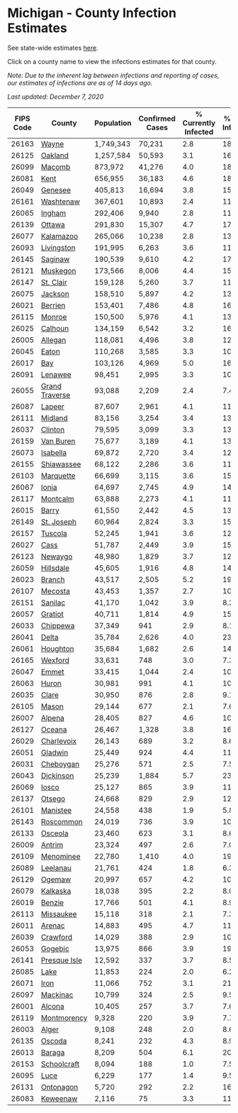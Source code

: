 # Michigan - County Infection Estimates

See state-wide estimates [here](/infections/us-mi).

Click on a county name to view the infections estimates for that county.

*Note: Due to the inherent lag between infections and reporting of cases, our estimates of infections are as of 14 days ago.*

*Last updated: December 7, 2020*

|   FIPS Code |                           County |   Population |   Confirmed Cases |   % Currently Infected |   % Total Infected |
|-------------|----------------------------------|--------------|-------------------|------------------------|--------------------|
|       26163 |                   [Wayne](wayne) |    1,749,343 |            70,231 |                    2.8 |               18.2 |
|       26125 |               [Oakland](oakland) |    1,257,584 |            50,593 |                    3.1 |               16.5 |
|       26099 |                 [Macomb](macomb) |      873,972 |            41,276 |                    4.0 |               18.3 |
|       26081 |                     [Kent](kent) |      656,955 |            36,183 |                    4.6 |               18.7 |
|       26049 |               [Genesee](genesee) |      405,813 |            16,694 |                    3.8 |               15.2 |
|       26161 |           [Washtenaw](washtenaw) |      367,601 |            10,893 |                    2.4 |               11.3 |
|       26065 |                 [Ingham](ingham) |      292,406 |             9,940 |                    2.8 |               11.5 |
|       26139 |                 [Ottawa](ottawa) |      291,830 |            15,307 |                    4.7 |               17.1 |
|       26077 |           [Kalamazoo](kalamazoo) |      265,066 |            10,238 |                    2.8 |               13.0 |
|       26093 |         [Livingston](livingston) |      191,995 |             6,263 |                    3.6 |               11.6 |
|       26145 |               [Saginaw](saginaw) |      190,539 |             9,610 |                    4.2 |               17.5 |
|       26121 |             [Muskegon](muskegon) |      173,566 |             8,006 |                    4.4 |               15.7 |
|       26147 |           [St. Clair](st.-clair) |      159,128 |             5,260 |                    3.7 |               11.6 |
|       26075 |               [Jackson](jackson) |      158,510 |             5,897 |                    4.2 |               13.0 |
|       26021 |               [Berrien](berrien) |      153,401 |             7,486 |                    4.8 |               16.9 |
|       26115 |                 [Monroe](monroe) |      150,500 |             5,976 |                    4.1 |               13.7 |
|       26025 |               [Calhoun](calhoun) |      134,159 |             6,542 |                    3.2 |               16.2 |
|       26005 |               [Allegan](allegan) |      118,081 |             4,496 |                    3.8 |               12.6 |
|       26045 |                   [Eaton](eaton) |      110,268 |             3,585 |                    3.3 |               10.9 |
|       26017 |                       [Bay](bay) |      103,126 |             4,969 |                    5.0 |               16.2 |
|       26091 |               [Lenawee](lenawee) |       98,451 |             2,995 |                    3.3 |               10.1 |
|       26055 | [Grand Traverse](grand-traverse) |       93,088 |             2,209 |                    2.4 |                7.4 |
|       26087 |                 [Lapeer](lapeer) |       87,607 |             2,961 |                    4.1 |               11.7 |
|       26111 |               [Midland](midland) |       83,156 |             3,254 |                    3.4 |               13.1 |
|       26037 |               [Clinton](clinton) |       79,595 |             3,099 |                    3.3 |               13.3 |
|       26159 |           [Van Buren](van-buren) |       75,677 |             3,189 |                    4.1 |               13.8 |
|       26073 |             [Isabella](isabella) |       69,872 |             2,720 |                    3.4 |               12.9 |
|       26155 |         [Shiawassee](shiawassee) |       68,122 |             2,286 |                    3.6 |               11.8 |
|       26103 |           [Marquette](marquette) |       66,699 |             3,115 |                    3.6 |               15.2 |
|       26067 |                   [Ionia](ionia) |       64,697 |             2,745 |                    4.9 |               14.0 |
|       26117 |             [Montcalm](montcalm) |       63,888 |             2,273 |                    4.1 |               11.6 |
|       26015 |                   [Barry](barry) |       61,550 |             2,442 |                    4.5 |               13.0 |
|       26149 |         [St. Joseph](st.-joseph) |       60,964 |             2,824 |                    3.3 |               15.0 |
|       26157 |               [Tuscola](tuscola) |       52,245 |             1,941 |                    3.6 |               12.8 |
|       26027 |                     [Cass](cass) |       51,787 |             2,449 |                    3.9 |               15.3 |
|       26123 |               [Newaygo](newaygo) |       48,980 |             1,829 |                    3.7 |               12.0 |
|       26059 |           [Hillsdale](hillsdale) |       45,605 |             1,916 |                    4.8 |               14.7 |
|       26023 |                 [Branch](branch) |       43,517 |             2,505 |                    5.2 |               19.0 |
|       26107 |               [Mecosta](mecosta) |       43,453 |             1,357 |                    2.7 |               10.1 |
|       26151 |               [Sanilac](sanilac) |       41,170 |             1,042 |                    3.9 |                8.2 |
|       26057 |               [Gratiot](gratiot) |       40,711 |             1,814 |                    4.9 |               15.1 |
|       26033 |             [Chippewa](chippewa) |       37,349 |               941 |                    2.9 |                8.1 |
|       26041 |                   [Delta](delta) |       35,784 |             2,626 |                    4.0 |               23.3 |
|       26061 |             [Houghton](houghton) |       35,684 |             1,682 |                    2.6 |               14.3 |
|       26165 |               [Wexford](wexford) |       33,631 |               748 |                    3.0 |                7.3 |
|       26047 |                   [Emmet](emmet) |       33,415 |             1,044 |                    2.4 |               10.5 |
|       26063 |                   [Huron](huron) |       30,981 |               991 |                    4.1 |               10.1 |
|       26035 |                   [Clare](clare) |       30,950 |               876 |                    2.8 |                9.1 |
|       26105 |                   [Mason](mason) |       29,144 |               677 |                    2.1 |                7.6 |
|       26007 |                 [Alpena](alpena) |       28,405 |               827 |                    4.6 |               10.0 |
|       26127 |                 [Oceana](oceana) |       26,467 |             1,328 |                    3.8 |               16.2 |
|       26029 |         [Charlevoix](charlevoix) |       26,143 |               689 |                    3.2 |                8.6 |
|       26051 |               [Gladwin](gladwin) |       25,449 |               924 |                    4.4 |               11.9 |
|       26031 |           [Cheboygan](cheboygan) |       25,276 |               571 |                    2.5 |                7.5 |
|       26043 |           [Dickinson](dickinson) |       25,239 |             1,884 |                    5.7 |               23.7 |
|       26069 |                   [Iosco](iosco) |       25,127 |               865 |                    3.9 |               11.8 |
|       26137 |                 [Otsego](otsego) |       24,668 |               829 |                    2.9 |               12.9 |
|       26101 |             [Manistee](manistee) |       24,558 |               438 |                    1.9 |                5.8 |
|       26143 |           [Roscommon](roscommon) |       24,019 |               736 |                    3.9 |               10.0 |
|       26133 |               [Osceola](osceola) |       23,460 |               623 |                    3.1 |                8.6 |
|       26009 |                 [Antrim](antrim) |       23,324 |               497 |                    2.6 |                7.0 |
|       26109 |           [Menominee](menominee) |       22,780 |             1,410 |                    4.0 |               19.5 |
|       26089 |             [Leelanau](leelanau) |       21,761 |               424 |                    1.8 |                6.3 |
|       26129 |                 [Ogemaw](ogemaw) |       20,997 |               657 |                    4.2 |               10.0 |
|       26079 |             [Kalkaska](kalkaska) |       18,038 |               395 |                    2.2 |                8.0 |
|       26019 |                 [Benzie](benzie) |       17,766 |               501 |                    4.1 |                8.9 |
|       26113 |           [Missaukee](missaukee) |       15,118 |               318 |                    2.1 |                7.3 |
|       26011 |                 [Arenac](arenac) |       14,883 |               495 |                    4.7 |               11.4 |
|       26039 |             [Crawford](crawford) |       14,029 |               388 |                    2.9 |               10.5 |
|       26053 |               [Gogebic](gogebic) |       13,975 |               866 |                    3.9 |               19.5 |
|       26141 |     [Presque Isle](presque-isle) |       12,592 |               337 |                    3.7 |                8.5 |
|       26085 |                     [Lake](lake) |       11,853 |               224 |                    2.0 |                6.2 |
|       26071 |                     [Iron](iron) |       11,066 |               752 |                    3.1 |               21.1 |
|       26097 |             [Mackinac](mackinac) |       10,799 |               324 |                    2.5 |                9.5 |
|       26001 |                 [Alcona](alcona) |       10,405 |               257 |                    3.7 |                7.6 |
|       26119 |       [Montmorency](montmorency) |        9,328 |               220 |                    3.9 |                7.7 |
|       26003 |                   [Alger](alger) |        9,108 |               248 |                    2.0 |                8.6 |
|       26135 |                 [Oscoda](oscoda) |        8,241 |               232 |                    4.3 |                8.9 |
|       26013 |                 [Baraga](baraga) |        8,209 |               504 |                    6.1 |               20.1 |
|       26153 |       [Schoolcraft](schoolcraft) |        8,094 |               188 |                    1.0 |                7.5 |
|       26095 |                     [Luce](luce) |        6,229 |               177 |                    1.4 |                9.5 |
|       26131 |           [Ontonagon](ontonagon) |        5,720 |               292 |                    2.2 |               16.3 |
|       26083 |             [Keweenaw](keweenaw) |        2,116 |                75 |                    3.3 |               11.4 |